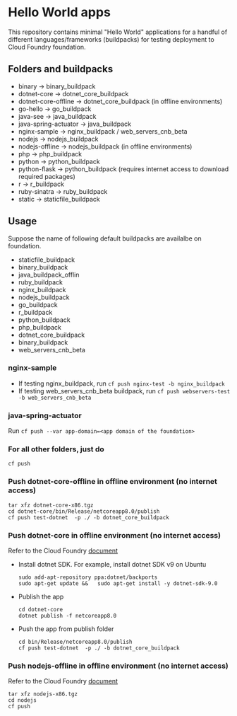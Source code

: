 # Hello World apps


This repository contains minimal "Hello World" applications for a handful of different languages/frameworks (buildpacks) for testing deployment to Cloud Foundry foundation.


## Folders and buildpacks 

* binary -> binary_buildpack
* dotnet-core -> dotnet_core_buildpack
* dotnet-core-offline -> dotnet_core_buildpack (in offline environments)
* go-hello -> go_buildpack
* java-see -> java_buildpack
* java-spring-actuator -> java_buildpack
* nginx-sample -> nginx_buildpack / web_servers_cnb_beta
* nodejs -> nodejs_buildpack
* nodejs-offline -> nodejs_buildpack (in offline environments)
* php -> php_buildpack
* python -> python_buildpack
* python-flask -> python_buildpack (requires internet access to download required packages)
* r -> r_buildpack
* ruby-sinatra -> ruby_buildpack
* static -> staticfile_buildpack

## Usage 
Suppose the name of following default buildpacks are availalbe on foundation.
* staticfile_buildpack 
* binary_buildpack     
* java_buildpack_offlin
* ruby_buildpack       
* nginx_buildpack      
* nodejs_buildpack     
* go_buildpack         
* r_buildpack          
* python_buildpack     
* php_buildpack        
* dotnet_core_buildpack
* binary_buildpack
* web_servers_cnb_beta

### nginx-sample
* If testing nginx_buildpack, run `cf push nginx-test -b nginx_buildpack`
* If testing web_servers_cnb_beta buildpack, run `cf push webservers-test -b web_servers_cnb_beta`

### java-spring-actuator
Run `cf push --var app-domain=<app domain of the foundation>`

### For all other folders, just do 
`cf push`

### Push dotnet-core-offline in offline environment (no internet access)
```
tar xfz dotnet-core-x86.tgz
cd dotnet-core/bin/Release/netcoreapp8.0/publish
cf push test-dotnet  -p ./ -b dotnet_core_buildpack
```

### Push dotnet-core in offline environment (no internet access)
Refer to the Cloud Foundry [document](https://docs.cloudfoundry.org/buildpacks/dotnet-core/index.html#offline)
* Install dotnet SDK. For example, install dotnet SDK v9 on Ubuntu
  ```
  sudo add-apt-repository ppa:dotnet/backports
  sudo apt-get update &&   sudo apt-get install -y dotnet-sdk-9.0
  ```
* Publish the app
  ```
  cd dotnet-core
  dotnet publish -f netcoreapp8.0
* Push the app from publish folder
  ```
  cd bin/Release/netcoreapp8.0/publish
  cf push test-dotnet  -p ./ -b dotnet_core_buildpack
  ```

### Push nodejs-offline in offline environment (no internet access)
Refer to the Cloud Foundry [document](https://docs.cloudfoundry.org/buildpacks/node/index.html)
```
tar xfz nodejs-x86.tgz
cd nodejs
cf push
```
